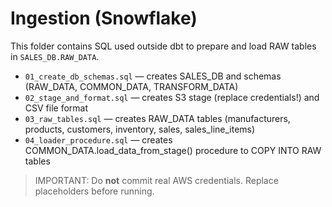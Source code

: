 # Ingestion (Snowflake)

This folder contains SQL used outside dbt to prepare and load RAW tables in `SALES_DB.RAW_DATA`.

- `01_create_db_schemas.sql` — creates SALES_DB and schemas (RAW_DATA, COMMON_DATA, TRANSFORM_DATA)
- `02_stage_and_format.sql` — creates S3 stage (replace credentials!) and CSV file format
- `03_raw_tables.sql` — creates RAW_DATA tables (manufacturers, products, customers, inventory, sales, sales_line_items)
- `04_loader_procedure.sql` — creates COMMON_DATA.load_data_from_stage() procedure to COPY INTO RAW tables

> IMPORTANT: Do **not** commit real AWS credentials. Replace placeholders before running.
